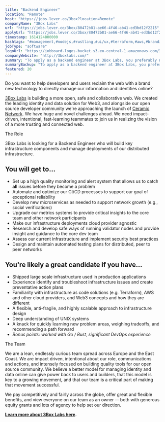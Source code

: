 ```yaml
---
title: "Backend Engineer"
location: "Remote"
host: "https://jobs.lever.co/3box?location=Remote"
companyName: "3Box Labs"
url: "https://jobs.lever.co/3box/80472b81-ae66-4f46-ab41-ed3bd12f2215"
applyUrl: "https://jobs.lever.co/3box/80472b81-ae66-4f46-ab41-ed3bd12f2215/apply"
timestamp: 1614124800000
hashtags: "#management,#nodejs,#rustlang,#ui/ux,#terraform,#aws,#branding,#socialmedia,#monitoring,#optimization"
jobType: "software"
logoUrl: "https://jobboard-logos-bucket.s3.eu-central-1.amazonaws.com/3box-labs"
companyWebsite: "http://3boxlabs.com/"
summary: "To apply as a backend engineer at 3Box Labs, you preferably need to have worked with Go / Rust, significant DevOps experience."
summaryBackup: "To apply as a backend engineer at 3Box Labs, you preferably need to have some knowledge of: #management, #nodejs, #rustlang."
featured: 20
---
```


Do you want to help developers and users reclaim the web with a brand new technology to directly manage our information and identities online?

[3Box Labs](http://3boxlabs.com) is building a more open, safe and collaborative web. We created the leading identity and data solution for Web3, and alongside our open source developer community we're approaching the launch of [Ceramic Network](http://ceramic.network). We have huge and novel challenges ahead. We need impact-driven, intentional, fast-learning teammates to join us in realizing the vision of a more trusting and connected web.

The Role

3Box Labs is looking for a Backend Engineer who will build key infrastructure components and manage deployments of our distributed infrastructure. 

## You will get to...

*   Set up a high quality monitoring and alert system that allows us to catch **all** issues before they become a problem
*   Automate and optimize our CI/CD processes to support our goal of exceptional reliability
*   Develop new microservices as needed to support network growth (e.g., social verifications)
*   Upgrade our metrics systems to provide critical insights to the core team and other network participants
*   Make our infrastructure deployments cloud provider agnostic
*   Research and develop safe ways of running validator nodes and provide insight and guidance to the core dev team
*   Assess our current infrastructure and implement security best practices
*   Design and maintain automated testing plans for distributed, peer to peer networks

## You're likely a great candidate if you have...

*   Shipped large scale infrastructure used in production applications
*   Experience identify and troubleshoot infrastructure issues and create preventative action plans
*   Familiarity with infrastructure as code solutions (e.g. Terraform), AWS and other cloud providers, and Web3 concepts and how they are different
*   A flexible, anti-fragile, and highly scalable approach to infrastructure design
*   Deep understanding of UNIX systems
*   A knack for quickly learning new problem areas, weighing tradeoffs, and recommending a path forward
*   _Bonus points: worked with Go / Rust, significant DevOps experience_

The Team

We are a lean, endlessly curious team spread across Europe and the East Coast. We are impact driven, intentional about our role, communications and actions, and intensely focused on building quality tools for our open source community. We believe a better model for managing identity and data online can give power back to users and builders, that this model is key to a growing movement, and that our team is a critical part of making that movement successful.

We pay competitively and fairly across the globe, offer great and flexible benefits, and view everyone on our team as an owner -- both with generous equity grants and lots of agency to help set our direction.

[**Learn more about 3Box Labs here**](https://www.notion.so/threebox/About-3Box-Labs-7100eadf86624b1ba00793da29a08711)**.**
